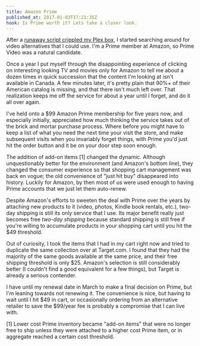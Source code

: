 ```yaml
---
title: Amazon Prime
published_at: 2017-01-03T17:21:35Z
hook: Is Prime worth it? Lets take a closer look.
---
```


After a [runaway script crippled my Plex box](/amazon-prime), I started
searching around for video alternatives that I could use. I'm a Prime member at
Amazon, so Prime Video was a natural candidate.

Once a year I put myself through the disappointing experience of clicking on
interesting looking TV and movies only for Amazon to tell me about a dozen
times in quick succession that the content I'm looking at isn't available in
Canada. A few minutes later, it's pretty plain that 90%+ of their American
catalog is missing, and that there isn't much left over. That realization keeps
me off the service for about a year until I forget, and do it all over again.

I've held onto a $99 Amazon Prime membership for five years now, and especially
initially, appreciated how much thinking the service takes out of the brick and
mortar purchase process. Where before you might have to keep a list of what you
need the next time your visit the store, and make subsequent visits when you
invariably forget things, with Prime you'd just hit the order button and it be
on your door step soon enough.

The addition of add-on items [1] changed the dynamic. Although unquestionably
better for the environment (and Amazon's bottom line), they changed the
consumer experience so that shopping cart management was back en vogue; the old
convenience of "just hit buy" disappeared into history. Luckily for Amazon, by
then most of us were used enough to having Prime accounts that we just let them
auto-renew.

Despite Amazon's efforts to sweeten the deal with Prime over the years by
attaching new products to it (video, photos, Kindle book rentals, etc.),
two-day shipping is still its only service that I use. Its major benefit really
just becomes free _two-day shipping_ because standard shipping is still free if
you're willing to accumulate products in your shopping cart until you hit the
$49 threshold.

Out of curiosity, I took the items that I had in my cart right now and tried
to duplicate the same collection over at Target.com. I found that they had the
majority of the same goods available at the same price, and their free shipping
threshold is only $25. Amazon's selection is still considerably better (I
couldn't find a good equivalent for a few things), but Target is already a
serious contender.

I have until my renewal date in March to make a final decision on Prime, but
I'm leaning towards not renewing it. The convenience is nice, but having to
wait until I hit $49 in cart, or occasionally ordering from an alternative
retailer to save the $99/year fee is probably a compromise that I can live
with.

[1] Lower cost Prime inventory became "add-on items" that were no longer free
    to ship unless they were attached to a higher cost Prime item, or in
    aggregate reached a certain cost threshold.
